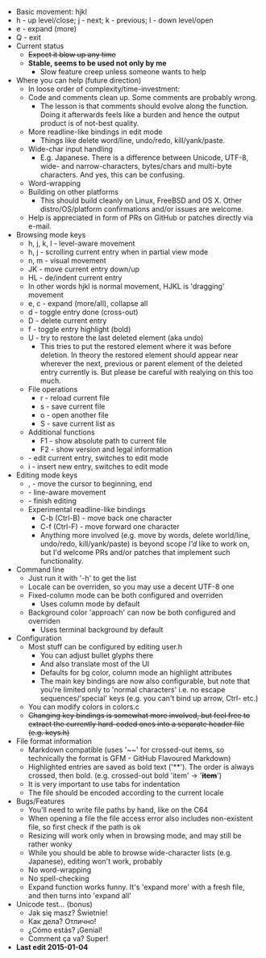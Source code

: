 - Basic movement: hjkl
- h - up level/close; j - next; k - previous; l - down level/open
- e - expand (more)
- Q - exit
- Current status
	- ~~Expect it blow up any time~~
	- **Stable, seems to be used not only by me**
		- Slow feature creep unless someone wants to help
- Where you can help (future direction)
	- In loose order of complexity/time-investment:
	- Code and comments clean up. Some comments are probably wrong.
		- The lesson is that comments should evolve along the function. Doing it afterwards feels like a burden and hence the output product is of not-best quality.
	- More readline-like bindings in edit mode
		- Things like delete word/line, undo/redo, kill/yank/paste.
	- Wide-char input handling
		- E.g. Japanese. There is a difference between Unicode, UTF-8, wide- and narrow-characters, bytes/chars and multi-byte characters. And yes, this can be confusing.
	- Word-wrapping
	- Building on other platforms
		- This should build cleanly on Linux, FreeBSD and OS X. Other distro/OS/platform confirmations and/or issues are welcome.
	- Help is appreciated in form of PRs on GitHub or patches directly via e-mail.
- Browsing mode keys
	- h, j, k, l - level-aware movement
	- h, j - scrolling current entry when in partial view mode
	- n, m - visual movement
	- JK - move current entry down/up
	- HL - de/indent current entry
	- In other words hjkl is normal movement, HJKL is 'dragging' movement
	- e, c - expand (more/all), collapse all
	- d - toggle entry done (cross-out)
	- D - delete current entry
	- f - toggle entry highlight (bold)
	- U - try to restore the last deleted element (aka undo)
		- This tries to put the restored element where it was before deletion. In theory the restored element should appear near wherever the next, previous or parent element of the deleted entry currently is. But please be careful with realying on this too much.
	- File operations
		- r - reload current file
		- s - save current file
		- o - open another file
		- S - save current list as
	- Additional functions
		- F1 - show absolute path to current file
		- F2 - show version and legal information
	- <enter> - edit current entry, switches to edit mode
	- i - insert new entry, switches to edit mode
- Editing mode keys
	- <home>, <end> - move the cursor to beginning, end
	- <cursor keys> - line-aware movement
	- <enter> - finish editing
	- Experimental readline-like bindings
		- C-b (Ctrl-B) - move back one character
		- C-f (Ctrl-F) - move forward one character
		- Anything more involved (e.g. move by words, delete world/line, undo/redo, kill/yank/paste) is beyond scope _I'd_ like to work on, but I'd welcome PRs and/or patches that implement such functionality.
- Command line
	- Just run it with '-h' to get the list
	- Locale can be overriden, so you may use a decent UTF-8 one
	- Fixed-column mode can be both configured and overriden
		- Uses column mode by default
	- Background color 'approach' can now be both configured and overriden
		- Uses terminal background by default
- Configuration
	- Most stuff can be configured by editing user.h
		- You can adjust bullet glyphs there
		- And also translate most of the UI
		- Defaults for bg color, column mode an highlight attributes
		- The main key bindings are now also configurable, but note that you're limited only to 'normal characters' i.e. no escape sequences/'special' keys (e.g. you can't bind up arrow, Ctrl-<letter> etc.)
	- You can modify colors in colors.c
	- ~~Changing key bindings is somewhat more involved, but feel free to extract the currently hard-coded ones into a separate header file (e.g. keys.h)~~
- File format information
	- Markdown compatible (uses '~~' for crossed-out items, so technically the format is GFM - GitHub Flavoured Markdown)
	- Highlighted entries are saved as bold text ('**'). The order is always crossed, then bold. (e.g. crossed-out bold 'item' -> '~~**item**~~')
	- It is very important to use tabs for indentation
	- The file should be encoded according to the current locale
- Bugs/Features
	- You'll need to write file paths by hand, like on the C64
	- When opening a file the file access error also includes non-existent file, so first check if the path is ok
	- Resizing will work only when in browsing mode, and may still be rather wonky
	- While you should be able to browse wide-character lists (e.g. Japanese), editing won't work, probably
	- No word-wrapping
	- No spell-checking
	- Expand function works funny. It's 'expand more' with a fresh file, and then turns into 'expand all'
- Unicode test... (bonus)
	- Jak się masz? Świetnie!
	- Как дела? Отлично!
	- ¿Cómo estás? ¡Genial!
	- Comment ça va? Super!
- **Last edit 2015-01-04**
